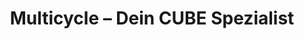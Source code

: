 ---
title: "Multicycle – Dein CUBE Spezialist"
url: /albstadt/multicycle-dein-cube-spezialist/
shop: Fahrrad
---